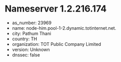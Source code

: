 # Nameserver 1.2.216.174

* as_number: 23969
* name: node-him.pool-1-2.dynamic.totinternet.net.
* city: Pathum Thani
* country: TH
* organization: TOT Public Company Limited
* version: Unknown
* dnssec: false
